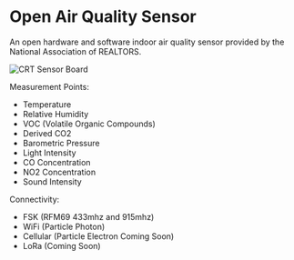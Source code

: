 # Open Air Quality Sensor
An open hardware and software indoor air quality sensor provided by the National Association of REALTORS.

![CRT Sensor Board](https://github.com/NationalAssociationOfRealtors/Sensor-Board-v0.01/raw/master/media/sensor_board_v0.2a_cropped.jpg)


Measurement Points:

* Temperature
* Relative Humidity
* VOC (Volatile Organic Compounds)
* Derived CO2
* Barometric Pressure
* Light Intensity
* CO Concentration
* NO2 Concentration
* Sound Intensity

Connectivity:

* FSK (RFM69 433mhz and 915mhz)
* WiFi (Particle Photon)
* Cellular (Particle Electron Coming Soon)
* LoRa (Coming Soon)

